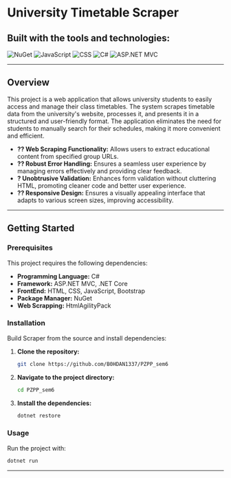 # University Timetable Scraper

## Built with the tools and technologies:

![NuGet](https://img.shields.io/badge/NuGet-004880.svg?style=flat&logo=NuGet&logoColor=white)
![JavaScript](https://img.shields.io/badge/JavaScript-F7DF1E.svg?style=flat&logo=JavaScript&logoColor=black)
![CSS](https://img.shields.io/badge/CSS-663399.svg?style=flat&logo=CSS&logoColor=white)
![C#](https://img.shields.io/badge/C%23-239120.svg?style=flat&logo=c-sharp&logoColor=white)
![ASP.NET MVC](https://img.shields.io/badge/ASP.NET_MVC-5C2D91.svg?style=flat&logo=dotnet&logoColor=white)

---

## Overview

This project is a web application that allows university students to easily access and manage their class timetables. 
The system scrapes timetable data from the university's website, processes it, and presents it in a structured and user-friendly format. 
The application eliminates the need for students to manually search for their schedules, making it more convenient and efficient.

- **?? Web Scraping Functionality:** Allows users to extract educational content from specified group URLs.
- **?? Robust Error Handling:** Ensures a seamless user experience by managing errors effectively and providing clear feedback.
- **? Unobtrusive Validation:** Enhances form validation without cluttering HTML, promoting cleaner code and better user experience.
- **?? Responsive Design:** Ensures a visually appealing interface that adapts to various screen sizes, improving accessibility.

---

## Getting Started

### Prerequisites

This project requires the following dependencies:

- **Programming Language:** C#
- **Framework:** ASP.NET MVC, .NET Core
- **FrontEnd:** HTML, CSS, JavaScript, Bootstrap
- **Package Manager:** NuGet
- **Web Scrapping:** HtmlAgilityPack
 
### Installation

Build Scraper from the source and install dependencies:

1. **Clone the repository:**
   ```sh
   git clone https://github.com/B0HDAN1337/PZPP_sem6
   ```

2. **Navigate to the project directory:**
   ```sh
   cd PZPP_sem6
   ```

3. **Install the dependencies:**
   ```sh
   dotnet restore
   ```

### Usage

Run the project with:

```sh
dotnet run
```
---

